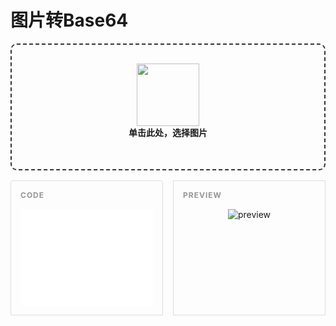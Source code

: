 # 图片转Base64

<div id="drop_area" class="wrapper" @click="selectFile">
    <img src="/images/image2base64/cloud-upload.png">
    <h4>单击此处，选择图片</h4>
    <input ref="fileinputRef" type="file" id="imagefile" @change="handleFileChange" accept=".jpg,.jpeg,.ico,.bmp,.png">
</div>

<div class="resultarea" v-show="base64Content">
    <div class="codebox">
        <textarea :value="base64Content" readonly rows="10"></textarea> 
    </div>
    <div class="previewwrapper">
        <img ref="previewImgRef" class="preview" alt="preview"/>
    </div>
</div>


<script setup>
import { h, ref, onMounted } from 'vue'

const fileinputRef = ref(null);
const previewImgRef = ref(null);

const base64Content = ref(null);


function selectFile(){
    fileinputRef.value.click();
}

function handleFileChange(e){
    e.preventDefault();
    setUpload(e.target.files);
};

function setUpload(fileList){
    var myfile = fileList[0];
    var reader = new FileReader();
    reader.readAsDataURL(myfile);
    reader.onload = function(e) {
      base64Content.value = e.target.result;
      previewImgRef.value.src = e.target.result;
    }
};

</script>

<style>
.red-div {
  color: red;
}

.wrapper{
    border: 2px dashed #333;
    border-radius: 10px;
    padding: 30px;
    text-align: center;
    cursor: pointer;
}

.wrapper > img {
    width: 100px;
}

.wrapper > h4 {
    margin-top: 0;
}

.wrapper > input {
    position: absolute;
    left: -9999px;
    top: -9999px;
    z-index: -9999;
}

.resultarea{
    display: flex;
    margin-top: 16px;
}

.resultarea > .previewwrapper {
    flex: 1 1 0px;
    position: relative;
    padding: 45px 15px 15px;
    border:1px solid #ddd;

    display: flex;
    justify-content: center;
}
.resultarea > .previewwrapper:after {
    position: absolute;
    top: 15px;
    left: 15px;
    font-size: 12px;
    font-weight: bold;
    color: #959595;
    text-transform: uppercase;
    letter-spacing: 1px;
    content: "PREVIEW";
}
.resultarea > .previewwrapper > img {
    
}


.resultarea > .codebox{
    flex: 1 1 0px;

    position: relative;
    padding: 45px 15px 15px;
    margin-right: 16px;

    border:1px solid #ddd;
    border-radius: 4px 4px 0 0;

}

.resultarea > .codebox > textarea {
    width: 100%;
    height: 100%;
    border: none;
    resize:none;
    font-family: SFMono-Regular,Menlo,Monaco,Consolas,"Liberation Mono","Courier New",monospace;
}

.resultarea > .codebox:after {
    position: absolute;
    top: 15px;
    left: 15px;
    font-size: 12px;
    font-weight: bold;
    color: #959595;
    text-transform: uppercase;
    letter-spacing: 1px;
    content: "Code";
}
</style>